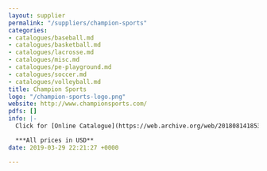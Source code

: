 ```yaml
---
layout: supplier
permalink: "/suppliers/champion-sports"
categories:
- catalogues/baseball.md
- catalogues/basketball.md
- catalogues/lacrosse.md
- catalogues/misc.md
- catalogues/pe-playground.md
- catalogues/soccer.md
- catalogues/volleyball.md
title: Champion Sports
logo: "/champion-sports-logo.png"
website: http://www.championsports.com/
pdfs: []
info: |-
  Click for [Online Catalogue](https://web.archive.org/web/20180814185309/http://www.championsports.com/flipbook/files/assets/basic-html/index.html#1)

  ***All prices in USD**
date: 2019-03-29 22:21:27 +0000

---
```


